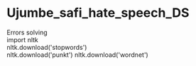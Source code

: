 # Ujumbe_safi_hate_speech_DS
Errors solving
<br>
import nltk <br>
nltk.download('stopwords')
<br>
nltk.download('punkt')
nltk.download('wordnet')
